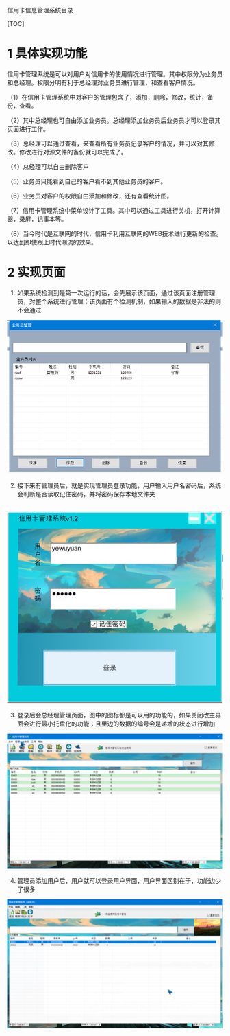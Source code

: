 信用卡信息管理系统目录

[TOC]



# 1 具体实现功能

信用卡管理系统是可以对用户对信用卡的使用情况进行管理。其中权限分为业务员和总经理。权限分明有利于总经理对业务员进行管理，和查看客户情况。

（1）在信用卡管理系统中对客户的管理包含了，添加，删除，修改，统计，备份，查看。

（2）其中总经理也可自由添加业务员。总经理添加业务员后业务员才可以登录其页面进行工作。

（3）总经理可以通过查看，来查看所有业务员记录客户的情况，并可以对其修改。修改进行对源文件的备份就可以完成了。

（4）总经理可以自由删除客户

（5）业务员只能看到自己的客户看不到其他业务员的客户。

（6）业务员对客户的权限自由添加和修改，还有查看统计图。

（7）信用卡管理系统中菜单设计了工具。其中可以通过工具进行关机，打开计算器，录屏，记事本等。

（8）当今时代是互联网的时代，信用卡利用互联网的WEB技术进行更新的检查。以达到即使跟上时代潮流的效果。



# 2 实现页面

1. 如果系统检测到是第一次运行的话，会先展示该页面，通过该页面注册管理员，对整个系统进行管理；该页面有个检测机制，如果输入的数据是非法的则不会通过



![](images\1.png)

2. 接下来有管理员后，就是实现管理员登录功能，用户输入用户名密码后，系统会判断是否读取记住密码，并将密码保存本地文件夹



​	![](images\2.png)



3. 登录后会总经理管理页面，图中的图标都是可以用的功能的，如果关闭改主界面会进行最小托盘化的功能；且里边的数据的编号会是递增的状态进行增加

![](images\3.png)



4. 管理员添加用户后，用户就可以登录用户界面，用户界面区别在于，功能边少了很多



![](images\4.png)




